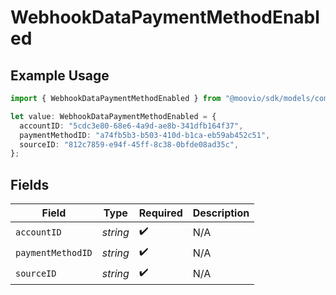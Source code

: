 # WebhookDataPaymentMethodEnabled

## Example Usage

```typescript
import { WebhookDataPaymentMethodEnabled } from "@moovio/sdk/models/components";

let value: WebhookDataPaymentMethodEnabled = {
  accountID: "5cdc3e80-68e6-4a9d-ae8b-341dfb164f37",
  paymentMethodID: "a74fb5b3-b503-410d-b1ca-eb59ab452c51",
  sourceID: "812c7859-e94f-45ff-8c38-0bfde08ad35c",
};
```

## Fields

| Field              | Type               | Required           | Description        |
| ------------------ | ------------------ | ------------------ | ------------------ |
| `accountID`        | *string*           | :heavy_check_mark: | N/A                |
| `paymentMethodID`  | *string*           | :heavy_check_mark: | N/A                |
| `sourceID`         | *string*           | :heavy_check_mark: | N/A                |